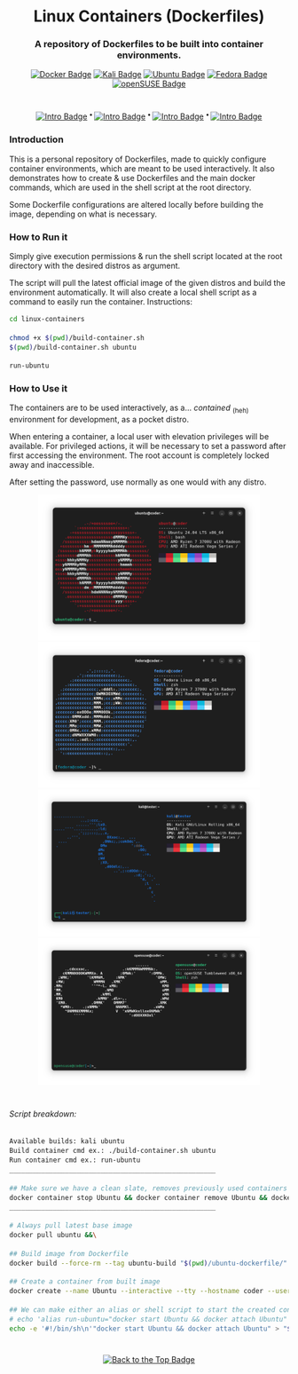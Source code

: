 <div align="center">

# Linux Containers (Dockerfiles)
### A repository of Dockerfiles to be built into container environments.
[![Docker Badge](https://img.shields.io/badge/Docker-1D63ED?logo=docker&logoColor=white)](https://docker.com)
[![Kali Badge](https://img.shields.io/badge/Kali_Linux-2777FF?logo=kalilinux&logoColor=white)](https://kali.org/)
[![Ubuntu Badge](https://img.shields.io/badge/Ubuntu-E95420?logo=ubuntu&logoColor=white)](https://ubuntu.com/desktop)
[![Fedora Badge](https://img.shields.io/badge/Fedora-51A2DA?logo=fedora&logoColor=white)](https://fedoraproject.org/)
[![openSUSE Badge](https://img.shields.io/badge/openSUSE-73BA25?logo=opensuse&logoColor=white)](https://www.opensuse.org/)
#

[![Intro Badge](https://img.shields.io/badge/Intro-151515)](#introduction) <sup> **•** </sup>
[![Intro Badge](https://img.shields.io/badge/Run_it-151515)](#how-to-run-it) <sup> **•** </sup>
[![Intro Badge](https://img.shields.io/badge/Use_it-151515)](#how-to-use-it) <sup> **•** </sup>
[![Intro Badge](https://img.shields.io/badge/Script_Breakdown-151515)](#script-breakdown)

</div>

### Introduction
This is a personal repository of Dockerfiles, made to quickly configure container environments, which are meant to be used interactively. It also demonstrates how to create & use Dockerfiles and the main docker commands, which are used in the shell script at the root directory.

Some Dockerfile configurations are altered locally before building the image, depending on what is necessary.

### How to Run it
Simply give execution permissions & run the shell script located at the root directory with the desired distros as argument.

The script will pull the latest official image of the given distros and build the environment automatically. It will also create a local shell script as a command to easily run the container. Instructions:

```sh
cd linux-containers

chmod +x $(pwd)/build-container.sh
$(pwd)/build-container.sh ubuntu

run-ubuntu
```

### How to Use it
The containers are to be used interactively, as a... _contained_ <sub>(heh)</sub> environment for development, as a pocket distro.

When entering a container, a local user with elevation privileges will be available. For privileged actions, it will be necessary to set a password after first accessing the environment. The root account is completely locked away and inaccessible.

After setting the password, use normally as one would with any distro.

<div align="center">
  <div>
    <img src="assets/images/Ubuntu.png" alt="Ubuntu container in terminal window" width="400"/>
    <img src="assets/images/Fedora.png" alt="Fedora container in terminal window" width="400"/>
  </div>
  
  <div>
    <img src="assets/images/Kali.png" alt="Kali container in terminal window" width="400"/>
    <img src="assets/images/openSUSE.png" alt="openSUSE container in terminal window" width="400"/>
  </div>
</div>

#
###### Script breakdown:
```sh
Available builds: kali ubuntu
Build container cmd ex.: ./build-container.sh ubuntu
Run container cmd ex.: run-ubuntu
____________________________________________________

## Make sure we have a clean slate, removes previously used containers  / images
docker container stop Ubuntu && docker container remove Ubuntu && docker image remove ubuntu-build
____________________________________________________

# Always pull latest base image
docker pull ubuntu &&\

## Build image from Dockerfile
docker build --force-rm --tag ubuntu-build "$(pwd)/ubuntu-dockerfile/" &&\

## Create a container from built image
docker create --name Ubuntu --interactive --tty --hostname coder --user ubuntu --volume "$HOME/.docker/Ubuntu:/home/shared" ubuntu-build &&\

## We can make either an alias or shell script to start the created container:
# echo 'alias run-ubuntu="docker start Ubuntu && docker attach Ubuntu"' >> "$HOME/.profile"
echo -e '#!/bin/sh\n'"docker start Ubuntu && docker attach Ubuntu" > "$HOME/.local/bin/run-ubuntu" && chmod +x "$HOME/.local/bin/run-ubuntu"
```
#

<div align="center">

[![Back to the Top Badge](https://custom-icon-badges.demolab.com/badge/Back_to_the_Top-151515?logo=chevron-up)](#linux-containers-dockerfiles)

</div>
